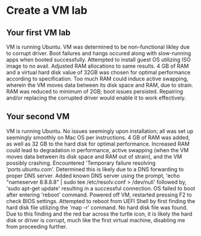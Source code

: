 # Create a VM lab

## Your first VM lab
VM is running Ubuntu.
VM was determined to be non-functional likley due to corrupt driver. Boot failures and hangs occured along with slow-running apps when booted successfully. Attempted to install guest OS utilizing ISO image to no avail. Adjusted RAM allocations to same results. 
4 GB of RAM and a virtual hard disk value of 32GB was chosen for optimal performance according to specification.
Too much RAM could induce active swapping, wherein the VM moves data between its disk space and RAM, due to strain.
RAM was reduced to minimum of 2GB; boot issues persisted. 
Repairing and/or replacing the corrupted driver would enable it to work effectively. 

## Your second VM
VM is running Ubuntu. 
No issues seemingly upon installation; all was set up seemingly smoothly on Mac OS per instructions.
4 GB of RAM was added, as well as 32 GB to the hard disk for optimal performance. 
Increased RAM could lead to degradation in performance, active swapping (when the VM moves data between its disk space and RAM out of strain), and the VM possibly crashing. 
Encountered 'Temporary failure resolving 'ports.ubuntu.com'. Determined this is likely due to a DNS forwarding to proper DNS server. Added known DNS server using the prompt, 'echo "nameserver 8.8.8.8" | sudo tee /etc/resolv.conf > /dev/null' followed by, 'sudo apt-get update' resulting in a successful connection. 
OS failed to boot after entering 'reboot' command. Powered off VM, restarted pressing F2 to check BIOS settings. Attempted to reboot from UEFI Shell by first finding the hard disk file utilizing the 'map -r' command. No hard disk file was found. Due to this finding and the red bar across the turtle icon, it is likely the hard disk or driver is corrupt, much like the first virtual machine, disabling me from proceeding further.
